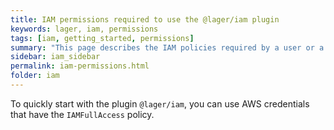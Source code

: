 ```yaml
---
title: IAM permissions required to use the @lager/iam plugin
keywords: lager, iam, permissions
tags: [iam, getting_started, permissions]
summary: "This page describes the IAM policies required by a user or a role that execute AWS functionalities from @lager/iam"
sidebar: iam_sidebar
permalink: iam-permissions.html
folder: iam
---
```


To quickly start with the plugin `@lager/iam`, you can use AWS credentials that have the `IAMFullAccess` policy.
